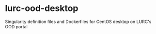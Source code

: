 # lurc-ood-desktop
Singularity definition files and Dockerfiles for CentOS desktop on LURC's OOD portal
